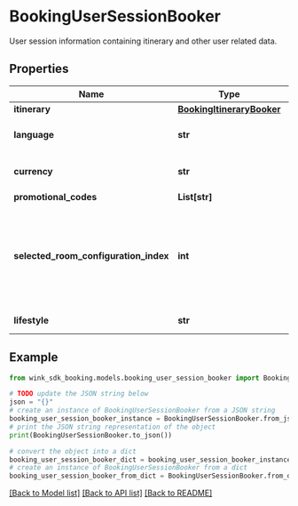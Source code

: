 # BookingUserSessionBooker

User session information containing itinerary and other user related data.

## Properties

Name | Type | Description | Notes
------------ | ------------- | ------------- | -------------
**itinerary** | [**BookingItineraryBooker**](BookingItineraryBooker.md) |  | 
**language** | **str** | User&#39;s language preference | [optional] 
**currency** | **str** | User&#39;s currency preference | [optional] 
**promotional_codes** | **List[str]** |  | [optional] 
**selected_room_configuration_index** | **int** | User can pass the current room configuration index to retrieve rates specifically for that room configuration. | [optional] 
**lifestyle** | **str** | The preferred user lifestyle. | [optional] 

## Example

```python
from wink_sdk_booking.models.booking_user_session_booker import BookingUserSessionBooker

# TODO update the JSON string below
json = "{}"
# create an instance of BookingUserSessionBooker from a JSON string
booking_user_session_booker_instance = BookingUserSessionBooker.from_json(json)
# print the JSON string representation of the object
print(BookingUserSessionBooker.to_json())

# convert the object into a dict
booking_user_session_booker_dict = booking_user_session_booker_instance.to_dict()
# create an instance of BookingUserSessionBooker from a dict
booking_user_session_booker_from_dict = BookingUserSessionBooker.from_dict(booking_user_session_booker_dict)
```
[[Back to Model list]](../README.md#documentation-for-models) [[Back to API list]](../README.md#documentation-for-api-endpoints) [[Back to README]](../README.md)


